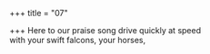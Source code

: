 +++
title = "07"

+++
Here to our praise song drive quickly at speed  
with your swift falcons, your horses,  